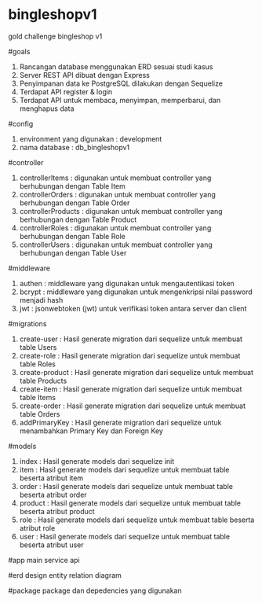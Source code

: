 # bingleshopv1
gold challenge bingleshop v1

#goals
1. Rancangan database menggunakan ERD sesuai studi kasus
2. Server REST API dibuat dengan Express
3. Penyimpanan data ke PostgreSQL dilakukan dengan Sequelize
4. Terdapat API register & login
5. Terdapat API untuk membaca, menyimpan, memperbarui, dan menghapus data

#config
1. environment yang digunakan : development
2. nama database : db_bingleshopv1

#controller
1. controllerItems : digunakan untuk membuat controller yang berhubungan dengan Table Item
2. controllerOrders : digunakan untuk membuat controller yang berhubungan dengan Table Order
3. controllerProducts : digunakan untuk membuat controller yang berhubungan dengan Table Product
4. controllerRoles : digunakan untuk membuat controller yang berhubungan dengan Table Role
5. controllerUsers : digunakan untuk membuat controller yang berhubungan dengan Table User

#middleware
1. authen : middleware yang digunakan untuk mengautentikasi token
2. bcrypt : middleware yang digunakan untuk mengenkripsi nilai password menjadi hash
3. jwt : jsonwebtoken (jwt) untuk verifikasi token antara server dan client

#migrations
1. create-user : Hasil generate migration dari sequelize untuk membuat table Users
2. create-role : Hasil generate migration dari sequelize untuk membuat table Roles
3. create-product : Hasil generate migration dari sequelize untuk membuat table Products
4. create-item : Hasil generate migration dari sequelize untuk membuat table Items
5. create-order : Hasil generate migration dari sequelize untuk membuat table Orders
6. addPrimaryKey : Hasil generate migration dari sequelize untuk menambahkan Primary Key dan Foreign Key

#models
1. index : Hasil generate models dari sequelize init
2. item : Hasil generate models dari sequelize untuk membuat table beserta atribut item
3. order : Hasil generate models dari sequelize untuk membuat table beserta atribut order
4. product : Hasil generate models dari sequelize untuk membuat table beserta atribut product
5. role : Hasil generate models dari sequelize untuk membuat table beserta atribut role
6. user : Hasil generate models dari sequelize untuk membuat table beserta atribut user

#app
main service api

#erd
design entity relation diagram

#package
package dan depedencies yang digunakan
